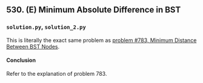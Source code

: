 ## 530. (E) Minimum Absolute Difference in BST

### `solution.py`, `solution_2.py`
This is literally the exact same problem as [problem #783, Minimum Distance Between BST Nodes](../../0783.%20(E)%20Minimum%20Distance%20Between%20BST%20Nodes/Python3/README.md).  

#### Conclusion
Refer to the explanation of problem 783.  
  

